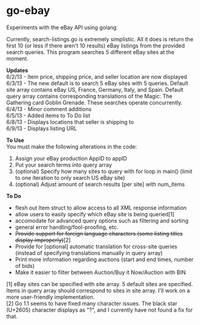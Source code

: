 go-ebay
=======

Experiments with the eBay API using golang

Currently, search-listings.go is extremely simplistic. All it does is return the first 
10 (or less if there aren't 10 results) eBay listings from the provided search queries. 
This program searches 5 different eBay sites at the moment.

**Updates**  
6/2/13 - Item price, shipping price, and seller location are now displayed  
6/3/13 - The new default is to search 5 eBay sites with 5 queries. Default site array contains eBay US, France, Germany, Italy, and Spain. Default query array contains corresponding translations of the Magic: The Gathering card Goblin Grenade. These searches operate concurrently.  
6/4/13 - Minor comment additions  
6/5/13 - Added items to To Do list  
6/8/13 - Displays locations that seller is shipping to  
6/9/13 - Displays listing URL

**To Use**  
You must make the following alterations in the code:  
1. Assign your eBay production AppID to appID  
2. Put your search terms into query array   
3. (optional) Specify how many sites to query with for loop in main() (limit to one iteration to only search US eBay site)  
4. (optional) Adjust amount of search results [per site] with num_items
  

**To Do**
- flesh out Item struct to allow access to all XML response information
- allow users to easily specify which eBay site is being queried[1]
- accomodate for advanced query options such as filtering and sorting
- general error handling/fool-proofing, etc.  
- ~~Provide support for foreign language characters (some listing titles display improperly)~~[2]  
- Provide for [optional] automatic translation for cross-site queries (instead of specifying translations manually in query array)  
- Print more information regarding auctions (start and end times, number of bids)  
- Make it easier to filter between Auction/Buy it Now/Auction with BIN
 
[1] eBay sites can be specified with site array. 5 default sites are specified. Items in 
 query array should correspond to sites in site array. I'll work on a more user-friendly implementation.  
[2] Go 1.1 seems to have fixed many character issues. The black star (U+2605) character displays as "?", and I currently
 have not found a fix for that.
